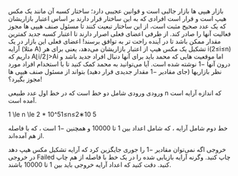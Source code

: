  بازار هیپی ها بازار جالبی است و قوانین عجیبی دارد؛ ساختار کسبه آن مانند یک مکس هیپ است و قرار است افرادی که به این ساختار قرار دارند بر اساس اعتبار بازاریشان که یک عدد صحیح مثبت است، از این ساختار تبعیت کنند تا مسئول صنف هیپی ها مجوز فعالیت آنها را صادر کند. از طرفی اعضای فعلی اصرار دارند تا اعتبار کسبه جدید کمترین مقدار ممکن باشد تا در آینده راحت تر به توافق برسند! اعضای فعلی این بازار در یک آرایه (مثلا A) تشکیل یک مکس هیپ از اعتبار بازاریشان می‌دهد، یعنی برای هر i(2≤i≤n) داریم که A⌊i/2⌋​>Ai​ اما موقعیت هایی که محمد باید برای آنها دنبال افراد جدید باشد و درون آنها −1 نوشته شده است. آیا می‌توانید به محمد کمک کنید تا با استخدام افراد مورد نظر بازاریها (جای مقادیر −1 مقدار جدیدی قرار دهید) بتواند از مسئول صنف هیپی ها مجوز بگیرد؟!

ورودی
ورودی شامل دو خط است که در خط اول عدد طبیعی n که اندازه آرایه است آمده است.

1 \le n \le 2 * 10^51≤n≤2∗10 
5
 

خط دوم شامل آرایه ، که شامل اعداد بین 1 تا 10000 و همچنین −1 است ، که با فاصله از هم آمده‌اند.

خروجی
اگه نمی‌توان مقادیر −1 را جوری جایگزین کرد که آرایه تشکیل مکس هیپ دهد در خروجی Failed چاپ کنید. وگرنه آرایه بازیابی شده را در یک خط با فاصله از هم چاپ کنید. دقت کنید که اعداد آرایه خروجی باید بین 1 تا 10000 باشند.
